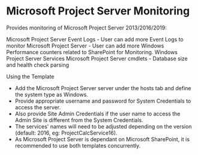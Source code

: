 <strong>Microsoft Project Server Monitoring</strong>
====================================================
Provides monitoring of Microsoft Project Server 2013/2016/2019:

Microsoft Project Server Event Logs - User can add more Event Logs to monitor
Microsoft Project Server - User can add more Windows Performance counters related to SharePoint for Monitoring.
Windows Project Server Services
Microsoft Project Server cmdlets - Database size and health check parsing

Using the Template

- Add the Microsoft Project Server server under the hosts tab and define the system type as Windows.
- Provide appropriate username and password for System Credentials to access the server.
- Also provide Site Admin Credentials if the user name to access the Admin Site is different from the System Credentials.
- The services' names will need to be adjusted depending on the version (default: 2016, eg: ProjectCalcService16).
- As Microsoft Project Server is dependant on Microsoft SharePoint, it is recommended to use both templates concurrently.
